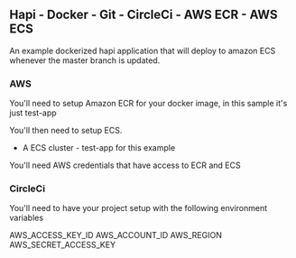 ## Hapi - Docker - Git - CircleCi - AWS ECR - AWS ECS

An example dockerized hapi application that will deploy to amazon ECS whenever the master branch is updated.

### AWS

You'll need to setup Amazon ECR for your docker image, in this sample it's just test-app

You'll then need to setup ECS. 

- A ECS cluster - test-app for this example

You'll need AWS credentials that have access to ECR and ECS

### CircleCi

You'll need to have your project setup with the following environment variables

AWS_ACCESS_KEY_ID
AWS_ACCOUNT_ID
AWS_REGION
AWS_SECRET_ACCESS_KEY

